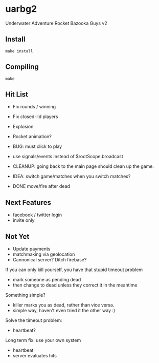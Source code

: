 uarbg2
======

Underwater Adventure Rocket Bazooka Guys v2

Install
-------

    make install

Compiling
---------

    make

Hit List
--------
* Fix rounds / winning
* Fix closed-lid players
* Explosion
* Rocket animation?
* BUG: must click to play

* use signals/events instead of $rootScope.broadcast

* CLEANUP: going back to the main page should clean up the game. 
* IDEA: switch game/matches when you switch matches?

* DONE move/fire after dead

Next Features
-------------
* facebook / twitter login
* invite only

Not Yet
-------
* Update payments
* matchmaking via geolocation
* Cannonical server? Ditch firebase?




If you can only kill yourself, you have that stupid timeout problem
  - mark someone as pending dead
  - then change to dead unless they correct it in the meantime

Something simple?
  - killer marks you as dead, rather than vice versa.
  - simple way, haven't even tried it the other way :)

Solve the timeout problem:
  - heartbeat?

Long term fix: use your own system
  + heartbeat
  + server evaluates hits

